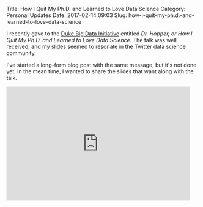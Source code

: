 Title: How I Quit My Ph.D. and Learned to Love Data Science
Category: Personal Updates
Date: 2017-02-14 09:03
Slug: how-i-quit-my-ph.d.-and-learned-to-love-data-science

I recently gave to the [Duke Big Data Initiative](http://bigdata.duke.edu/) entitled _<s>Dr.</s> Hopper, or How I Quit My Ph.D. and Learned to Love Data Science_. The talk was well received, and [my slides](https://twitter.com/tdhopper/status/827239362404433922/photo/1) seemed to resonate in the Twitter data science community.

I've started a long-form blog post with the same message, but it's not done yet. In the mean time, I wanted to share the slides that want along with the talk.

<div class="embed-responsive embed-responsive-16by9">
<iframe src="https://docs.google.com/presentation/d/1_wdSh2PFxiqBegt5PcatbEiQaganlgdb5bH7V2jHXZI/embed?start=false&loop=false&delayms=10000" frameborder="0" width="480" height="299" allowfullscreen="true" mozallowfullscreen="true" webkitallowfullscreen="true"></iframe>
</div>